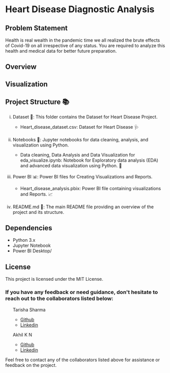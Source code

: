 # Heart Disease Diagnostic Analysis

<h2>Problem Statement</h2>
Health is real wealth in the pandemic time we all realized the brute effects of Covid-19 on all irrespective of any status. You are required to analyze this health and medical data for better future preparation.

<h2>Overview</h2>



<h2>Visualization</h2>




<h2>Project Structure 📚</h2>
<ol type="i">
      <li>Dataset 📑: This folder contains the Dataset for Heart Disease Project.</li>
        <ul>
            <li>Heart_disease_dataset.csv: Dataset for Heart Disease 🩺</li>
        </ul>
      <br>  
     <li>Notebooks 📝: Jupyter notebooks for data cleaning, analysis, and visualization using Python.</li>
        <ul>
            <li>Data cleaning, Data Analysis and Data Visualization for eda_visualize.ipynb: Notebook for Exploratory data analysis (EDA) and advanced data visualization using                 Python. 🧹</li>
        </ul>
        <br>    
    <li>Power BI 📊: Power BI files for Creating Visualizations and Reports.</li>
        <ul>
            <li>Heart_disease_analysis.pbix: Power BI file containing visualizations and Reports. 📈</li>
        </ul>
        <br>    
    <li>README.md 🧾: The main README file providing an overview of the project and its structure.</li>
</ol>

<h2>Dependencies</h2>
<ul>
  <li>Python 3.x</li>
  <li>Jupyter Notebook</li>
  <li>Power BI Desktop/</li>
</ul>

<h2>License</h2>
This project is licensed under the MIT License.

<h3>If you have any feedback or need guidance, don't hesitate to reach out to the collaborators listed below:</h3>

<ul>Tarisha Sharma
  <ul>
    <li><a href='https://github.com/Tarishasharmaa10'>Github</a></li>
    <li><a href='https://www.linkedin.com/in/tarisha-sharma10/'>Linkedin</a></li>
  </ul>
</ul>
<ul>Akhil K N
  <ul>
    <li><a href='https://github.com/akhilkn27'>Github</a></li>
    <li><a href='https://www.linkedin.com/in/akhilkn'>Linkedin</a></li>
  </ul>
</ul>
<p>Feel free to contact any of the collaborators listed above for assistance or feedback on the project.</p>
